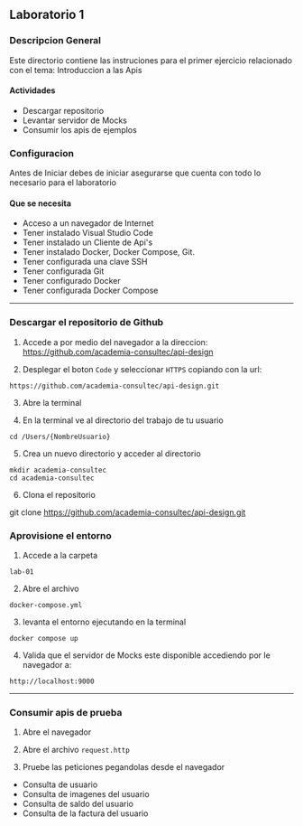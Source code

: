 
## Laboratorio 1


### Descripcion General

Este directorio contiene las instruciones para el primer ejercicio relacionado con el tema: Introduccion a las Apis


#### Actividades

*  Descargar repositorio
*  Levantar servidor de Mocks
*  Consumir los apis de ejemplos


### Configuracion

Antes de Iniciar debes de iniciar asegurarse que cuenta con todo lo necesario para el laboratorio


#### Que se necesita

* Acceso a un navegador de Internet
* Tener instalado Visual Studio Code
* Tener instalado un Cliente de Api's
* Tener instalado Docker, Docker Compose, Git.
* Tener configurada una clave SSH
* Tener configurada Git
* Tener configurado Docker
* Tener configurada Docker Compose

---

### Descargar el repositorio de Github

1. Accede a por medio del navegador a la direccion: 
https://github.com/academia-consultec/api-design

2. Desplegar el boton `Code` y seleccionar `HTTPS` copiando con la url:

`https://github.com/academia-consultec/api-design.git`

3. Abre la terminal  

4. En la terminal ve al directorio del trabajo de tu usuario 

`cd /Users/{NombreUsuario}`

5. Crea un nuevo directorio y acceder al directorio

```
mkdir academia-consultec
cd academia-consultec
```

6. Clona el repositorio

git clone https://github.com/academia-consultec/api-design.git


### Aprovisione el entorno 

1. Accede a la carpeta 

`lab-01` 

2. Abre el archivo 

`docker-compose.yml`

3. levanta el entorno ejecutando en la terminal 

`docker compose up`

4. Valida que el servidor de Mocks este disponible accediendo por le navegador a:

`http://localhost:9000`

----

### Consumir apis de prueba

1. Abre el navegador

2. Abre el archivo `request.http`

4. Pruebe las peticiones pegandolas desde el navegador

* Consulta de usuario
* Consulta de imagenes del usuario
* Consulta de saldo del usuario
* Consulta de la factura del usuario


